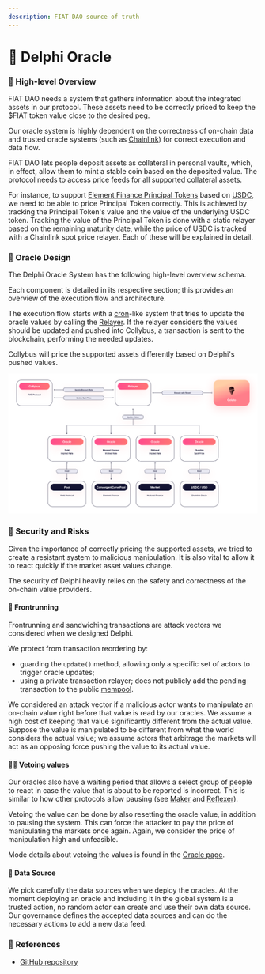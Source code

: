 ```yaml
---
description: FIAT DAO source of truth
---
```


# 🔮 Delphi Oracle

### 🔎 High-level Overview

FIAT DAO needs a system that gathers information about the integrated assets in our protocol. These assets need to be correctly priced to keep the $FIAT token value close to the desired peg.

Our oracle system is highly dependent on the correctness of on-chain data and trusted oracle systems (such as [Chainlink](https://chain.link/)) for correct execution and data flow.

FIAT DAO lets people deposit assets as collateral in personal vaults, which, in effect, allow them to mint a stable coin based on the deposited value. The protocol needs to access price feeds for all supported collateral assets.

For instance, to support [Element Finance Principal Tokens](../collateral-vaults/element-finance-principal-token.md) based on [USDC](https://www.circle.com/en/usdc), we need to be able to price Principal Token correctly. This is achieved by tracking the Principal Token's value and the value of the underlying USDC token. Tracking the value of the Principal Token is done with a static relayer based on the remaining maturity date, while the price of USDC is tracked with a Chainlink spot price relayer. Each of these will be explained in detail.

### 🎨 Oracle Design

The Delphi Oracle System has the following high-level overview schema.

Each component is detailed in its respective section; this provides an overview of the execution flow and architecture.

The execution flow starts with a [cron](https://en.wikipedia.org/wiki/Cron)-like system that tries to update the oracle values by calling the [Relayer](v1/relayer.md). If the relayer considers the values should be updated and pushed into Collybus, a transaction is sent to the blockchain, performing the needed updates.

Collybus will price the supported assets differently based on Delphi's pushed values.

![](../../.gitbook/assets/delphi.png)

### 👒 Security and Risks

Given the importance of correctly pricing the supported assets, we tried to create a resistant system to malicious manipulation. It is also vital to allow it to react quickly if the market asset values change.

The security of Delphi heavily relies on the safety and correctness of the on-chain value providers.

#### 🚄 Frontrunning

Frontrunning and sandwiching transactions are attack vectors we considered when we designed Delphi.

We protect from transaction reordering by:

* guarding the `update()`  method, allowing only a specific set of actors to trigger oracle updates;
* using a private transaction relayer; does not publicly add the pending transaction to the public [mempool](https://etherscan.io/txsPending).

We considered an attack vector if a malicious actor wants to manipulate an on-chain value right before that value is read by our oracles. We assume a high cost of keeping that value significantly different from the actual value. Suppose the value is manipulated to be different from what the world considers the actual value; we assume actors that arbitrage the markets will act as an opposing force pushing the value to its actual value.

#### 👩‍⚖️ Vetoing values

Our oracles also have a waiting period that allows a select group of people to react in case the value that is about to be reported is incorrect. This is similar to how other protocols allow pausing (see [Maker](https://docs.makerdao.com/smart-contract-modules/governance-module/pause-detailed-documentation) and [Reflexer](https://docs.reflexer.finance/risk/pid-failure-modes-and-responses#market-manipulation)).

Vetoing the value can be done by also resetting the oracle value, in addition to pausing the system. This can force the attacker to pay the price of manipulating the markets once again. Again, we consider the price of manipulation high and unfeasible.

Mode details about vetoing the values is found in the [Oracle page](v1/oracle.md).

#### 🚿 Data Source

We pick carefully the data sources when we deploy the oracles. At the moment deploying an oracle and including it in the global system is a trusted action, no random actor can create and use their own data source. Our governance defines the accepted data sources and can do the necessary actions to add a new data feed.

### 📘 References

* [GitHub repository](https://github.com/fiatdao/delphi)
